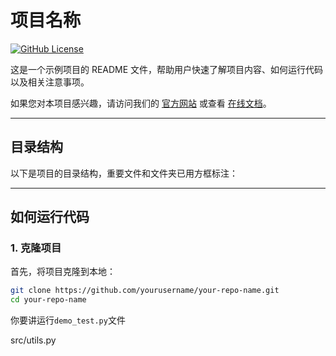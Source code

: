 # 项目名称

[![GitHub License](https://img.shields.io/badge/license-MIT-blue.svg)](https://opensource.org/licenses/MIT)

这是一个示例项目的 README 文件，帮助用户快速了解项目内容、如何运行代码以及相关注意事项。

如果您对本项目感兴趣，请访问我们的 [官方网站](https://example.com) 或查看 [在线文档](https://docs.example.com)。

---

## 目录结构

以下是项目的目录结构，重要文件和文件夹已用方框标注：

---

## 如何运行代码

### 1. 克隆项目

首先，将项目克隆到本地：

```bash
git clone https://github.com/yourusername/your-repo-name.git
cd your-repo-name
```
你要讲运行`demo_test.py`文件

src/utils.py
